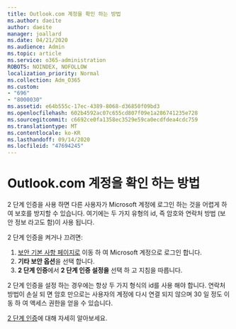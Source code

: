 ```yaml
---
title: Outlook.com 계정을 확인 하는 방법
ms.author: daeite
author: daeite
manager: joallard
ms.date: 04/21/2020
ms.audience: Admin
ms.topic: article
ms.service: o365-administration
ROBOTS: NOINDEX, NOFOLLOW
localization_priority: Normal
ms.collection: Adm_O365
ms.custom:
- "696"
- "8000030"
ms.assetid: e64b555c-17ec-4389-8068-d36850f09bd3
ms.openlocfilehash: 602b4592ac07c655cd807f09e1a286741235e728
ms.sourcegitcommit: c6692ce0fa1358ec3529e59ca0ecdfdea4cdc759
ms.translationtype: MT
ms.contentlocale: ko-KR
ms.lasthandoff: 09/14/2020
ms.locfileid: "47694245"
---
```

# <a name="how-to-verify-your-outlookcom-account"></a>Outlook.com 계정을 확인 하는 방법

2 단계 인증을 사용 하면 다른 사용자가 Microsoft 계정에 로그인 하는 것을 어렵게 하 여 보호를 방지할 수 있습니다. 여기에는 두 가지 유형의 id, 즉 암호와 연락처 방법 (보안 정보 라고도 함)이 사용 됩니다.
  
2 단계 인증을 켜거나 끄려면:
  
1. [보안 기본 사항 페이지로](https://go.microsoft.com/fwlink/?linkid=842325) 이동 하 여 Microsoft 계정으로 로그인 합니다.
2. **기타 보안 옵션**을 선택 합니다.
3. **2 단계 인증**에서 **2 단계 인증 설정을** 선택 하 고 지침을 따릅니다.

2 단계 인증을 설정 하는 경우에는 항상 두 가지 형식의 id를 사용 해야 합니다. 연락처 방법이 손실 되 면 암호 만으로는 사용자의 계정에 다시 연결 되지 않으며 30 일 정도 이동 하 여 액세스 권한을 얻을 수 있습니다.
  
[2 단계 인증](https://go.microsoft.com/fwlink/?linkid=872270)에 대해 자세히 알아보세요.
  
